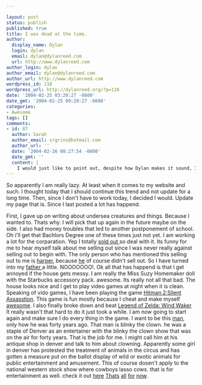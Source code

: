 ```yaml
---

layout: post
status: publish
published: true
title: I was dead at the time.
author:
  display_name: Dylan
  login: dylan
  email: dylan@dylanreed.com
  url: http://www.dylanreed.com
author_login: dylan
author_email: dylan@dylanreed.com
author_url: http://www.dylanreed.com
wordpress_id: 118
wordpress_url: http://dylanreed.org/?p=118
date: '2004-02-25 03:20:27 -0600'
date_gmt: '2004-02-25 09:20:27 -0600'
categories:
- Awesome
tags: []
comments:
- id: 87
  author: Sarah
  author_email: srgrins@hotmail.com
  author_url: ''
  date: '2004-02-26 08:27:54 -0600'
  date_gmt: ''
  content: |
    I would just like to point out, despite how Dylan makes it sound, I do not restrict his video game playing to when the house is clean.  Right.  Like I could ever make a lame rule like that stick in the first place.
---
```


So apparently I am really lazy. At least when it comes to my website and such. I thought today that I should continue this trend and not update for a long time. Then, since I don't have to work today, I decided I would. Update my page that is. Since I last posted a lot has happend.

First, I gave up on writing about undersea creatures and things. Because I wanted to. Thats why. I will pick that up again in the future maybe on the side. I also had money troubles that led to another postponement of school. Oh i'll get that Bachlors Degree one of these times just not yet. I am working a lot for the corparation. Yep I totally [sold out ][1]so deal with it. Its funny for me to hear myself talk about me selling out since I was never really against selling out to begin with. The only person who has mentioned this selling out to me is [harper][2], because [he][3] of course didn't sell out. So I have turned into my [father ][4]a little. NOOOOOOO!. Ok all that has happend is that I get annoyed if the house gets messy. I am really the Miss Suzy Homemaker doll with the Starbucks accessory pack. awesome. Its really not all that bad. The house looks nice and I get to play video games at night when it is clean.  
Speaking of vido games, I have been playing the game [Hitman 2:Silent Assasstion][5]. This game is fun mostly because I cheat and make myself [awesome][6]. I also finally broke down and beat [Legend of Zelda: Wind Waker][7] It really wasn't that hard to do it just took a while. I am now going to start again and make sure I do every thing in the game. I want to be this [man][8], only how he was forty years ago. That man is blinky the clown. he was a staple of Denver as an entertainer with the blinky the clown show that was on the air for forty years. That is the job for me. I might call him at his antique shop in denver and talk to him about clowning. Apparently some girl in denver has protested the treatment of animals in the circus and has gotten a measure put on the ballot display of wild or exotic animals for public entertainment and amusement. This of course dosen't apply to the national western stock show where cowboys lasso cows. that is for entertainment as well. check it out [here][8] [Thats][9] [all][10] [for][11] [now][12].

   [1]: http://www.starbucks.com
   [2]: http://www.nata2.org
   [3]: http://www.worldbook.com
   [4]: http://ealasaid.com/fan/shrine/darth.jpg
   [5]: http://www.hitman2.com
   [6]: http://www.askcheats.com/GCN/Hitman-2-Silent-Assassin-Cheats-Codes.html
   [7]: http://www.zelda.com/
   [8]: http://www.rockymountainnews.com/drmn/local/article/0,1299,DRMN_15_2572178,00.html
   [9]: http://www.deanotheclown.com/deanotoys.html
   [10]: http://www.kanji.org/kanji/jack/unicycle/images/13wheel.jpg
   [11]: http://www.cheekymonkey.com.au/polari4.jpg
   [12]: http://www.artsontour.com/2003/artist-photos/juggle-mania.jpg


